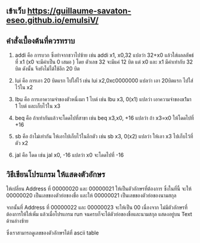 ## เข้าเว็บ https://guillaume-savaton-eseo.github.io/emulsiV/

## คำสั่งเบื้องต้นที่ควรทราบ

1. addi คือ การบวก ซึ่งทำจากชวาไปซ้าย เช่น addi x1, x0,32 แปลว่า 32+x0 แล้วใส่ผลลลัพธ์ที่ x1 (x0 จะมีค่าเป็น 0 เสมอ )
โดย ตัวเลข 32 จะมีแค่ 12 บิต แต่ x0 และ x1 มีค่าเท่ากับ 32 บิต ดังนั้น จึงยังไม่ได้ใช้อีก 20 บิต

2. lui คือ การเอา 20 บิตแรก ไปใส่ไว้ เช่น lui x2,0xc0000000 แปลว่า เอา 20บิตแรก ไปใส่ไว้ใน x2

3. lbu คือ การเอาความจำของตัวหนึ่งมา 1 ไบต์ เช่น lbu x3, 0(x1) แปลว่า เอาความจำของx1มา 1 ไบต์ และเก็บไว้ใน x3

4. beq คือ ถ้าเท่ากันแล้วจะโดดไปที่สาขา เช่น beq x3,x0, +16 แปลว่า ถ้า x3=x0 ให้โดดไปที่ +16

5. sb  คือ ถ้าไม่เท่ากัน ให้เอาไปเก็บไว้ในอีกตัว เช่น sb x3, 0(x2) แปลว่า ให้เอา x3 ไปเก็บไว้ที่ตัว x2

6. jal คือ โดด เช่น jal x0, -16 แปลว่า x0 จะโดดไปที่ -16

## วิธีเขียนโปรแกรม ให้แสดงตัวอักษร

ให้เปลี่ยน Address ที่ 00000020 และ 00000021 ให้เป็นตัวอักษรที่ต้องการ ซึ่งในที่นี้ จะให้ 00000020 เป็นเลขของตัวย่อของชื่อ และให้ 00000021 เป็นเลขของตัวย่อของนามสกุล

จากนั้นที่ Address ที่ 00000022 และ 00000023 จะให้เป็น 00 เนื่องจาก ไม่มีตัวอักษรที่ต้องการให้ใส่เพิ่ม แล้วเมื่อโปรแกรม run จนครบก็จะได้ตัวย่อของชื่อและนามสกุล แสดงอยู่บน Text ด้านล่างซ้าย

ซึ่งเราสามารถดูเลขของตัวอักษรได้ที่ ascii table
